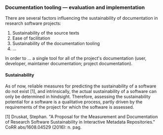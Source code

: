 ### Documentation tooling &mdash; evaluation and implementation

There are several factors influencing the sustainability of documentation in
research software projects:

1. Sustainability of the source texts
2. Ease of facilitation
3. Sustainability of the documentation tooling
4. ...

In order to ... a single tool for all of the project's documentation (user,
developer, maintainer documentation; project documentation).

#### Sustainability

As of now, reliable measures for predicting the sustainability of a software do 
not exist [1], and intrinsically, the actual sustainability of a software can
only be determined in hindsight. Therefore, assessing the sustainability
potential for a software is a qualitative process, partly driven by the
requirements of the project for which the software is assessed.

[1] Druskat, Stephan. "A Proposal for the Measurement and Documentation of 
Research Software Sustainability in Interactive Metadata Repositories." 
CoRR abs/1608.04529 (2016): n. pag.